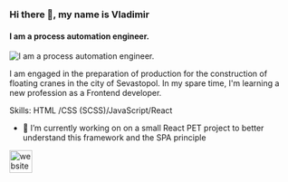 ### Hi there 👋, my name is Vladimir
#### I am a process automation engineer.
![I am a process automation engineer.](https://arturssmirnovs.github.io/github-profile-readme-generator/images/banner.png)

I am engaged in the preparation of production for the construction of floating cranes in the city of Sevastopol. In my spare time, I'm learning a new profession as a Frontend developer.

Skills: HTML /CSS (SCSS)/JavaScript/React

- 🔭 I’m currently working on  on a small React PET project to better understand this framework and the SPA principle 


[<img src='https://cdn.jsdelivr.net/npm/simple-icons@3.0.1/icons/icloud.svg' alt='website' height='40'>](https://vladimir-seledkin.ru/)  

